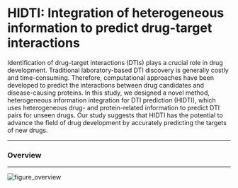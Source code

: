 # HIDTI: Integration of heterogeneous information to predict drug-target interactions

	
Identification of drug-target interactions (DTIs) plays a crucial role in drug development. Traditional laboratory-based DTI discovery is generally costly and time-consuming. Therefore, computational approaches have been developed to predict the interactions between drug candidates and disease-causing proteins. In this study, we designed a novel method, heterogeneous information integration for DTI prediction (HIDTI), which uses heterogeneous drug- and protein-related information to predict DTI pairs for unseen drugs. Our study suggests that HIDTI has the potential to advance the field of drug development by accurately predicting the targets of new drugs.
*****

### Overview
*****
![figure_overview](https://user-images.githubusercontent.com/44692810/120659207-1978a000-c4c1-11eb-82fc-cf0920abc335.png)
